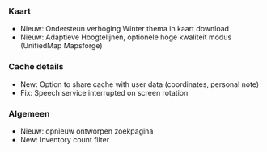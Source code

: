 ### Kaart
- Nieuw: Ondersteun verhoging Winter thema in kaart download
- Nieuw: Adaptieve Hoogtelijnen, optionele hoge kwaliteit modus (UnifiedMap Mapsforge)

### Cache details
- New: Option to share cache with user data (coordinates, personal note)
- Fix: Speech service interrupted on screen rotation

### Algemeen
- Nieuw: opnieuw ontworpen zoekpagina
- New: Inventory count filter
